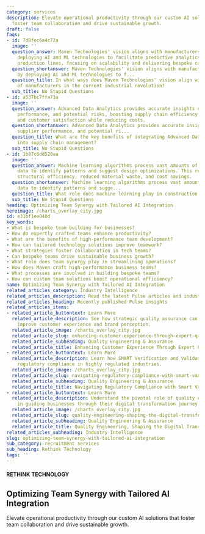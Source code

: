 ```yaml
---
category: services
description: Elevate operational productivity through our custom AI solutions that
  foster team collaboration and drive sustainable growth.
draft: false
faqs:
- id: 7d8fec6a4c72a
  image: ''
  question_answer: Maven Technologies' vision aligns with manufacturers' needs by
    deploying AI and ML technologies to facilitate predictive analytics and optimize
    production lines, focusing on scalability and delivering bespoke customer experiences.
  question_shortanswer: Maven Technologies' vision aligns with manufacturers' needs
    by deploying AI and ML technologies to f...
  question_title: In what ways does Maven Technologies' vision align with the needs
    of manufacturers in the current industrial revolution?
  sub_title: No Stupid Questions
- id: a537bc7ffa73a
  image: ''
  question_answer: Advanced Data Analytics provides accurate insights on demand, supplier
    performance, and potential risks, boosting supply chain efficiency, transparency,
    and customer satisfaction while reducing costs.
  question_shortanswer: Advanced Data Analytics provides accurate insights on demand,
    supplier performance, and potential ri...
  question_title: What are the key benefits of integrating Advanced Data Analytics
    into supply chain management?
  sub_title: No Stupid Questions
- id: 1b87c6dd528aa
  image: ''
  question_answer: Machine learning algorithms process vast amounts of construction
    data to identify patterns and suggest design optimizations. This results in improved
    structural efficiency, reduced material waste, and cost savings.
  question_shortanswer: Machine learning algorithms process vast amounts of construction
    data to identify patterns and sugge...
  question_title: What role does machine learning play in construction design optimization?
  sub_title: No Stupid Questions
heading: Optimizing Team Synergy with Tailored AI Integration
heroimage: /charts_overlay_city.jpg
id: e31bf1ee040d
key_words:
- What is bespoke team building for businesses?
- How do expertly crafted teams enhance productivity?
- What are the benefits of high-performance team development?
- How can tailored technology solutions improve teamwork?
- What strategies foster collaboration in tech teams?
- Can bespoke teams drive sustainable business growth?
- What role does team synergy play in streamlining operations?
- How does Maven craft high-performance business teams?
- What processes are involved in building bespoke teams?
- How can custom team solutions boost operational efficiency?
name: Optimizing Team Synergy with Tailored AI Integration
related_articles_category: Industry Intelligence
related_articles_description: Read the latest Pulse articles and industry insights.
related_articles_heading: Recently published Pulse insights
related_articles_items:
- related_article_buttontext: Learn More
  related_article_description: See how strategic quality assurance can significantly
    improve customer experience and brand perception.
  related_article_image: /charts_overlay_city.jpg
  related_article_slug: enhancing-customer-experience-through-expert-qa
  related_article_subheading: Quality Engineering & Assurance
  related_article_title: Enhancing Customer Experience Through Expert QA
- related_article_buttontext: Learn More
  related_article_description: Learn how SMART Verification and Validation streamline
    regulatory compliance in highly regulated industries.
  related_article_image: /charts_overlay_city.jpg
  related_article_slug: navigating-regulatory-compliance-with-smart-vandv
  related_article_subheading: Quality Engineering & Assurance
  related_article_title: Navigating Regulatory Compliance with Smart VandV
- related_article_buttontext: Learn More
  related_article_description: Understand the pivotal role of quality engineering
    in guiding businesses through their digital transformation journey.
  related_article_image: /charts_overlay_city.jpg
  related_article_slug: quality-engineering-shaping-the-digital-transformation
  related_article_subheading: Quality Engineering & Assurance
  related_article_title: Quality Engineering, Shaping the Digital Transformation
related_articles_subheading: Industry Intelligence
slug: optimizing-team-synergy-with-tailored-ai-integration
sub_category: recruitment services
sub_heading: Rethink Technology
tags: ''
---
```


#### RETHINK TECHNOLOGY
## Optimizing Team Synergy with Tailored AI Integration
Elevate operational productivity through our custom AI solutions that foster team collaboration and drive sustainable growth.